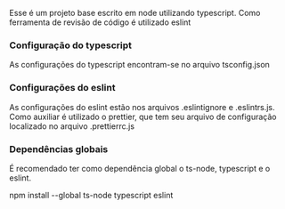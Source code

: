 Esse é um projeto base escrito em node utilizando typescript. 
Como ferramenta de revisão de código é utilizado eslint

### Configuração do typescript

As configurações do typescript encontram-se no arquivo tsconfig.json

### Configurações do eslint

As configurações do eslint estão nos arquivos .eslintignore e .eslintrs.js.
Como auxiliar é utilizado o prettier, que tem seu arquivo de configuração localizado no arquivo .prettierrc.js

### Dependências globais

É recomendado ter como dependência global o ts-node, typescript e o eslint.

npm install --global ts-node typescript eslint

